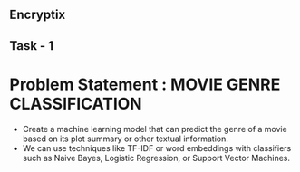 ## Encryptix

## Task - 1

# Problem Statement : MOVIE GENRE CLASSIFICATION

* Create a machine learning model that can predict the genre of a movie based on its plot summary or other textual information.
* We can use techniques like TF-IDF or word embeddings with classifiers such as Naive Bayes, Logistic Regression, or Support Vector Machines.
